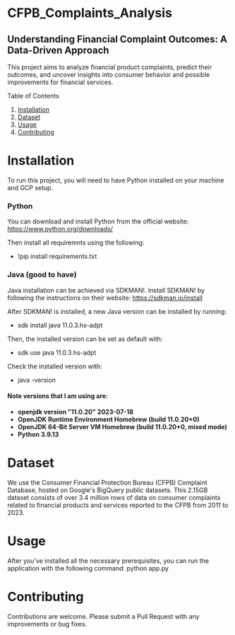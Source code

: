 # CFPB_Complaints_Analysis
## Understanding Financial Complaint Outcomes: A Data-Driven Approach

This project aims to analyze financial product complaints, predict their outcomes, and uncover insights into consumer behavior and possible improvements for financial services.

Table of Contents

1. [Installation](#installation)
2. [Dataset](#dataset)
3. [Usage](#usage)
4. [Contributing](#contributing)

# Installation

To run this project, you will need to have Python installed on your machine and GCP setup.

### Python

You can download and install Python from the official website: https://www.python.org/downloads/

Then install all requiremnts using the following:

- !pip install requirements.txt

### Java (good to have)

Java installation can be achieved via SDKMAN!. Install SDKMAN! by following the instructions on their website: https://sdkman.io/install

After SDKMAN! is installed, a new Java version can be installed by running:

- sdk install java 11.0.3.hs-adpt
  
Then, the installed version can be set as default with:

- sdk use java 11.0.3.hs-adpt

Check the installed version with:

- java -version


#### Note versions that I am using are:
- **openjdk version "11.0.20" 2023-07-18**
- **OpenJDK Runtime Environment Homebrew (build 11.0.20+0)**
- **OpenJDK 64-Bit Server VM Homebrew (build 11.0.20+0, mixed mode)**
- **Python 3.9.13**

# Dataset
We use the Consumer Financial Protection Bureau (CFPB) Complaint Database, hosted on Google's BigQuery public datasets. This 2.15GB dataset consists of over 3.4 million rows of data on consumer complaints related to financial products and services reported to the CFPB from 2011 to 2023.

# Usage
After you've installed all the necessary prerequisites, you can run the application with the following command:
python app.py

# Contributing
Contributions are welcome. Please submit a Pull Request with any improvements or bug fixes.
